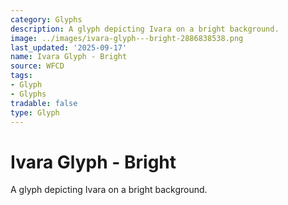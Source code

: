 ```yaml
---
category: Glyphs
description: A glyph depicting Ivara on a bright background.
image: ../images/ivara-glyph---bright-2886838538.png
last_updated: '2025-09-17'
name: Ivara Glyph - Bright
source: WFCD
tags:
- Glyph
- Glyphs
tradable: false
type: Glyph
---
```


# Ivara Glyph - Bright

A glyph depicting Ivara on a bright background.

